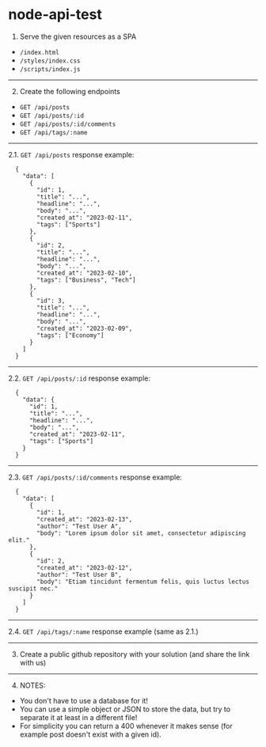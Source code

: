 # node-api-test

1. Serve the given resources as a SPA
- `/index.html`
- `/styles/index.css`
- `/scripts/index.js`

---

2. Create the following endpoints
- `GET /api/posts`
- `GET /api/posts/:id`
- `GET /api/posts/:id/comments`
- `GET /api/tags/:name`
  
---

2.1. `GET /api/posts` response example:
```
  {
    "data": [
      {
        "id": 1,
        "title": "...",
        "headline": "...",
        "body": "...",
        "created_at": "2023-02-11",
        "tags": ["Sports"]
      },
      {
        "id": 2,
        "title": "...",
        "headline": "...",
        "body": "...",
        "created_at": "2023-02-10",
        "tags": ["Business", "Tech"]
      },
      {
        "id": 3,
        "title": "...",
        "headline": "...",
        "body": "...",
        "created_at": "2023-02-09",
        "tags": ["Economy"]
      }
    ]
  }
```

---

2.2. `GET /api/posts/:id` response example:
```
  {
    "data": {
      "id": 1,
      "title": "...",
      "headline": "...",
      "body": "...",
      "created_at": "2023-02-11",
      "tags": ["Sports"]
    }
  }
```

---

2.3. `GET /api/posts/:id/comments` response example:
```
  {
    "data": [
      {
        "id": 1,
        "created_at": "2023-02-13",
        "author": "Test User A",
        "body": "Lorem ipsum dolor sit amet, consectetur adipiscing elit."
      },
      {
        "id": 2,
        "created_at": "2023-02-12",
        "author": "Test User B",
        "body": "Etiam tincidunt fermentum felis, quis luctus lectus suscipit nec."
      }
    ]
  }
```
---

2.4. `GET /api/tags/:name` response example (same as 2.1.)

---

3. Create a public github repository with your solution (and share the link with us)

---

4. NOTES:
- You don't have to use a database for it!
- You can use a simple object or JSON to store the data, but try to separate it at least in a different file!
- For simplicity you can return a 400 whenever it makes sense (for example post doesn't exist with a given id).
